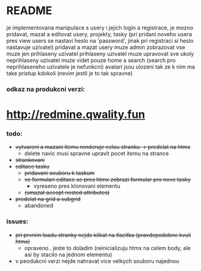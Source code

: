 # README

je implementovana manipulace s usery i jejich login a registrace,
je mozno pridavat, mazat a editovat usery, projekty, tasky
(pri pridani noveho usera pres view users se nastavi heslo na 'password', jinak pri registraci si heslo nastavuje uzivatel)
pridavat a mazat usery muze admin
zobrazovat vse muze jen prihlaseny uzivatel
prihlaseny uzivatel muze upravovat sve ukoly
neprihlaseny uzivatel muze videt pouze home a search (search pro neprihlaseneho uzivatele je nefunkcni)
avatari jsou ulozeni tak ze k nim ma take pristup kdokoli (nevim jestli je to tak spravne)

### odkaz na produkcni verzi:

# http://redmine.qwality.fun

### todo:  
- ~~vytvareni a mazani itemu renderuje celou stranku -> predelat na htmx~~
  - delete navic musi spravne upravit pocet itemu na strance
- ~~strankovani~~
- ~~editace tasku~~
  - ~~pridavani souboru k taskum~~
  - ~~ve formulari editace se pres htmx zobrazi formular pro nove tasky~~
    - vyreseno pres klonovani elementu
  - ~~(smazat accept nested attributes)~~
- ~~predelat na grid a subgrid~~
  - abandoned

### issues:
- ~~pri prvnim loadu stranky nejde klikat na tlacitka (pravdepodobne kvuli htmx)~~
  - opraveno.. jeste to doladim (reinicializuju htmx na celem body, ale asi by stacilo na jednom elementu)
- v peodukcni verzi nejde nahravat vice velkych souboru najednou
